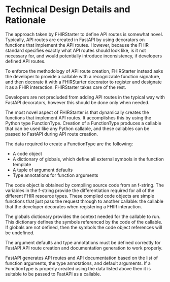 # Technical Design Details and Rationale

The approach taken by FHIRStarter to define API routes is somewhat novel. Typically, API routes are
created in FastAPI by using decorators on functions that implement the API routes. However, because
the FHIR standard specifies exactly what API routes should look like, is it not necessary for, and
would potentially introduce inconsistency, if developers defined API routes.

To enforce the methodology of API route creation, FHIRStarter instead asks the developer to provide
a callable with a recognizable function signature, and then decorate it with a FHIRStarter decorator
to register and designate it as a FHIR interaction. FHIRStarter takes care of the rest.

Developers are not precluded from adding API routes in the typical way with FastAPI decorators,
however this should be done only when needed.

The most novel aspect of FHIRStarter is that dynamically creates the functions that implement API
routes. It accomplishes this by using the Python type FunctionType. Creation of a FunctionType
produces a callable that can be used like any Python callable, and these callables can be passed to
FastAPI during API route creation.

The data required to create a FunctionType are the following:

* A code object
* A dictionary of globals, which define all external symbols in the function template
* A tuple of argument defaults
* Type annotations for function arguments

The code object is obtained by compiling source code from an f-string. The variables in the f-string
provide the differentiation required for all of the different FHIR resource types. These compiled
code objects are simple functions that just pass the request through to another callable: the
callable that the developer decorates when registering a FHIR interaction.

The globals dictionary provides the context needed for the callable to run. This dictionary defines
the symbols referenced by the code of the callable. If globals are not defined, then the symbols the
code object references will be undefined.

The argument defaults and type annotations must be defined correctly for FastAPI API route creation
and documentation generation to work properly.

FastAPI generates API routes and API documentation based on the list of function arguments, the type
annotations, and default arguments. If a FunctionType is properly created using the data listed
above then it is suitable to be passed to FastAPI as a callable.
